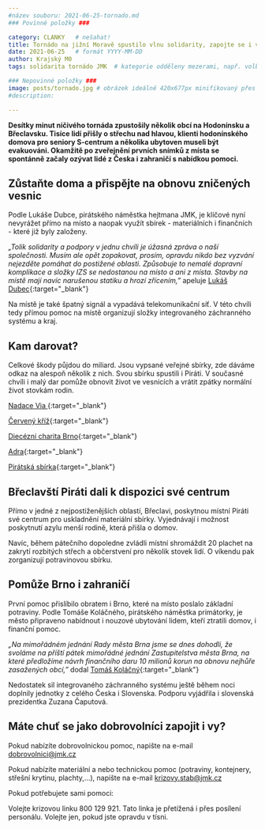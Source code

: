 ```yaml
---
#název souboru: 2021-06-25-tornado.md
### Povinné položky ###

category: CLANKY   # nešahat!
title: Tornádo na jižní Moravě spustilo vlnu solidarity, zapojte se i vy!
date: 2021-06-25   # formát YYYY-MM-DD
author: Krajský M0
tags: solidarita tornádo JMK  # kategorie odděleny mezerami, např. volby zemědělství životní-prostředí piráti (viz https://jihomoravsky.pirati.cz/tags/)

### Nepovinné položky ###
image: posts/tornado.jpg # obrázek ideálně 420x677px minifikovaný přes https://tinypng.com/
#description: 

---
```

**Desítky minut ničivého tornáda zpustošily několik obcí na Hodonínsku a Břeclavsku. Tisíce lidí přišly o střechu nad hlavou, klienti hodonínského domova pro seniory S-centrum a několika ubytoven museli být evakuováni. Okamžitě po zveřejnění prvních snímků z místa se spontánně začaly ozývat lidé z Česka i zahraničí s nabídkou pomoci.** 

## Zůstaňte doma a přispějte na obnovu zničených vesnic

Podle Lukáše Dubce, pirátského náměstka hejtmana JMK, je klíčové nyní nevyrážet přímo na místo a naopak využít sbírek - materiálních i finančních - které již byly založeny.

*„Tolik solidarity a podpory v jednu chvíli je úžasná zpráva o naší společnosti. Musím ale opět zopakovat, prosím, opravdu nikdo bez vyzvání nejezděte pomáhat do postižené oblasti. Způsobuje to nemalé dopravní komplikace a složky IZS se nedostanou na místo a ani z místa. Stavby na místě mají navíc narušenou statiku a hrozí zřícením,”* apeluje [Lukáš Dubec](https://jihomoravsky.pirati.cz/lide/lukas-dubec/){:target="_blank"}

Na místě je také špatný signál a vypadává telekomunikační síť. V této chvíli tedy přímou pomoc na místě organizují složky integrovaného záchranného systému a kraj.

## Kam darovat?

Celkové škody půjdou do miliard. Jsou vypsané veřejné sbírky, zde dáváme odkaz na alespoň několik z nich. Svou sbírku spustili i Piráti. V současné chvíli i malý dar pomůže obnovit život ve vesnicích a vrátit zpátky normální život stovkám rodin.

[Nadace Via ](http://bit.ly/nadace-via-tornado){:target="_blank"} 

[Červený kříž](http://bit.ly/cesky-cerveny-kriz-tornado){:target="_blank"}

[Diecézní charita Brno](http://bit.ly/diecezni-charita-brno-tornado){:target="_blank"}

[Adra](http://bit.ly/adra-tornado){:target="_blank"} 

[Pirátská sbírka](http://bit.ly/pirati-sbirka-tornado){:target="_blank"} 

## Břeclavští Piráti dali k dispozici své centrum

Přímo v jedné z nejpostiženějších oblastí, Břeclavi, poskytnou místní Piráti své centrum pro uskladnění materiální sbírky. Vyjednávají i možnost poskytnutí azylu menší rodině, která přišla o domov.

Navíc, během pátečního dopoledne zvládli místní shromáždit 20 plachet na zakrytí rozbitých střech a občerstvení pro několik stovek lidí. O víkendu pak zorganizují potravinovou sbírku.

## Pomůže Brno i zahraničí

První pomoc přislíbilo obratem i Brno, které na místo poslalo základní potraviny. Podle Tomáše Koláčného, pirátského náměstka primátorky, je město připraveno nabídnout i nouzové ubytování lidem, kteří ztratili domov, i finanční pomoc.

*„Na mimořádném jednání Rady města Brna jsme se dnes dohodli, že svoláme na příští pátek mimořádné jednání Zastupitelstva města Brna, na které předložíme návrh finančního daru 10 milionů korun na obnovu nejhůře zasažených obcí,”* dodal [Tomáš Koláčný](https://jihomoravsky.pirati.cz/lide/tomas-kolacny/){:target="_blank"}

Nedostatek sil integrovaného záchranného systému ještě během noci doplnily jednotky z celého Česka i Slovenska. Podporu vyjádřila i slovenská prezidentka Zuzana Čaputová.

## Máte chuť se jako dobrovolníci zapojit i vy?

Pokud nabízíte dobrovolnickou pomoc, napište na e-mail dobrovolnici@jmk.cz

Pokud nabízíte materiální a nebo technickou pomoc (potraviny, kontejnery, střešní 
krytinu, plachty,...), napište na e-mail krizovy.stab@jmk.cz

Pokud potřebujete sami pomoci:

Volejte krizovou linku 800 129 921. Tato linka je přetížená i přes posílení personálu. Volejte jen, pokud jste opravdu v tísni.


